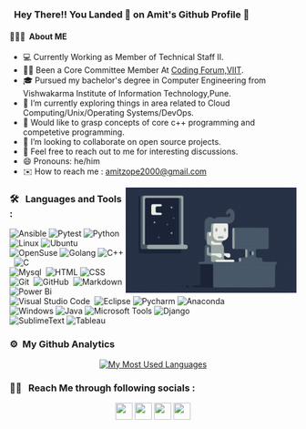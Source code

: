###  &nbsp; Hey There!! You Landed 🛬 on Amit's Github Profile 👋

#### 👨🏻‍💻 &nbsp;About ME 

- 💻 Currently Working as Member of Technical Staff II.
- 🙍‍♂️ Been a Core Committee Member At [Coding Forum,VIIT](https://github.com/codingforum-viit).
- 🎓 Pursued my bachelor's degree in Computer Engineering from Vishwakarma Institute of Information Technology,Pune.
- 🧐 I’m currently exploring things in area related to Cloud Computing/Unix/Operating Systems/DevOps.
- 🙂 Would like to grasp concepts of core c++ programming and competetive programming. 
- 👯 I’m looking to collaborate on open source projects.
- 💬 Feel free to reach out to me for interesting discussions. 
- 😄 Pronouns: he/him
- ✉️ How to reach me : [amitzope2000@gmail.com](amitzope2000@gmail.com)

<img alt="Night Coding" src="https://raw.githubusercontent.com/AVS1508/AVS1508/master/assets/Night-Coding.gif" align="right"/>

### 🛠 &nbsp; Languages and Tools : 
![Ansible](https://img.shields.io/badge/-Ansible-333333?style=flat&logo=ansible&logoColor=white)
![Pytest](https://img.shields.io/badge/-Pytest-444444?style=flat&logo=pytest)
![Python](https://img.shields.io/badge/-Python-333333?style=flat&logo=python)
![Linux](https://img.shields.io/badge/-Linux-FCC624?style=flat&logo=linux&logoColor=black)
![Ubuntu](https://img.shields.io/badge/-Ubuntu-FF9800?style=flat&logo=ubuntu&logoColor=white)
![OpenSuse](https://img.shields.io/badge/-OpenSuse-FFFFFF?style=flat&logo=suse&logoColor=green)
![Golang](https://img.shields.io/badge/-Golang-000000?style=flat&logo=go)
![C++](https://img.shields.io/badge/-C++-333333?style=flat&logo=C%2B%2B&logoColor=00599C)&nbsp;
![C](https://img.shields.io/badge/-C-333333?style=flat&logo=C&logoColor=red)\
![Mysql](https://img.shields.io/badge/-MySQL-blue?style=flat&logo=mysql&logoColor=white)&nbsp;
![HTML](https://img.shields.io/badge/-HTML-333333?style=flat&logo=HTML5)
![CSS](https://img.shields.io/badge/-CSS-333333?style=flat&logo=CSS3)&nbsp;
![Git](https://img.shields.io/badge/-Git-333333?style=flat&logo=git)&nbsp;
![GitHub](https://img.shields.io/badge/-GitHub-333333?style=flat&logo=github)&nbsp;
![Markdown](https://img.shields.io/badge/-Markdown-333333?style=flat&logo=markdown)
![Power Bi](https://img.shields.io/badge/-Power%20BI-092E20?style=flat&logo=power-bi&logoColor=white)\
![Visual Studio Code](https://img.shields.io/badge/-Visual%20Studio%20Code-333333?style=flat&logo=visual-studio-code&logoColor=007ACC)&nbsp;
![Eclipse](https://img.shields.io/badge/-Eclipse-333333?style=flat&logo=eclipse-ide&logoColor=purple)
![Pycharm](https://img.shields.io/badge/-Pycharm-333333?style=flat&logo=pycharm&logoColor=green)
![Anaconda](https://img.shields.io/badge/-Anaconda%20Navigator-333333?style=flat&logo=anaconda&logoColor=green)\
![Windows](https://img.shields.io/badge/-Windows-0078D6?style=flat&logo=windows)
![Java](https://img.shields.io/badge/-Java-333333?style=flat&logo=Java&logoColor=red)
![Microsoft Tools](https://img.shields.io/badge/-Microsoft%20Tools-333333?style=flat&logo=microsoft&logoColor=white)
![Django](https://img.shields.io/badge/-Django-092E20?style=flat&logo=django&logoColor=white)\
![SublimeText](https://img.shields.io/badge/-Sublime%20Text-FF9800?style=flat&logo=sublime-text&logoColor=black)
![Tableau](https://img.shields.io/badge/-Tableau-333333?style=flat&logo=tableau&logoColor=white)


### ⚙️ &nbsp;My Github Analytics

<p align="center">
<a href="https://github.com/amitsat27">
  <img height="180em" src="https://github-readme-stats.vercel.app/api/top-langs/?username=amitsat27&exclude_repo=E-Farmer-Project&layout=compact&theme=react" alt="My Most Used Languages"/>
</a>
</a>
</p>

### 🤝🏻 &nbsp; Reach Me through following socials : 

<p align="center">
<a href="https://github.com/amitsat27"><img src="https://cdn.jsdelivr.net/npm/simple-icons@3.0.1/icons/github.svg" height="30" width="30" /></a>
<a href="https://www.facebook.com/amit.zope.737/"><img src="https://cdn.jsdelivr.net/npm/simple-icons@3.0.1/icons/facebook.svg" height="30" width="30" /></a>
<a href="mailto:amitzope2000@gmail.com"><img src="https://cdn.jsdelivr.net/npm/simple-icons@3.0.1/icons/gmail.svg" height="30" width="30"/></a>
<a href="https://www.instagram.com/amit_zope_/"><img src="https://cdn.jsdelivr.net/npm/simple-icons@3.0.1/icons/instagram.svg" height="30" width="30"/></a>
</p>
